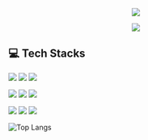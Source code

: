 <!--header-->
<p align='center'>
  <img src="https://capsule-render.vercel.app/api?type=waving&color=ACBCFF&fontColor=0F1035&height=200&section=header&text=Welcome+to+DongWoo's+Github!✋&fontSize=40"/>
</p>

<!--badge -->
<p align='center'>
   <!-- gmail -->
  <img src="https://img.shields.io/badge/ehddn5476@gmail.com-EA4335?style=flat-squre&logo=gmail&logoColor=white"/>
</p>

<!-- 기술스택 -->
## 💻 Tech Stacks
<!-- backend -->
<p>
  <img src="https://img.shields.io/badge/Java-b07219?style=flat-square&logoColor=white"/>
  <img src="https://img.shields.io/badge/Spring Boot-6DB33f?style=flat-square&logo=Springboot&logoColor=white"/>
  <img src="https://img.shields.io/badge/MySQL-4479A1?style=flat-square&logo=mysql&logoColor=white"/>
</p>

<!-- frontend -->
<p>
  <img src="https://img.shields.io/badge/HTML5-E34F26?style=flat-square&logo=html5&logoColor=white"/>
  <img src="https://img.shields.io/badge/CSS3-1572B6?style=flat-square&logo=css3&logoColor=white"/>
  <img src="https://img.shields.io/badge/JavaScript-F7Df1E?style=flat-square&logo=javascript&logoColor=White"/>
</p>

<!-- EX -->
<p>
  <img src="https://img.shields.io/badge/Git-F05032?style=flat-square&logo=git&logoColor=White"/>
  <img src="https://img.shields.io/badge/GitHub-181717?style=flat-square&logo=github&logoColor=White"/>
  <img src="https://img.shields.io/badge/Notion-000000?style=flat-square&logo=notion&logoColor=White"/>
  
</p>

<!-- 언어 카드 -->
![Top Langs](https://github-readme-stats.vercel.app/api/top-langs/?username=Lee997a&layout=compact&theme=algolia)


<!--
**Lee997a/Lee997a** is a ✨ _special_ ✨ repository because its `README.md` (this file) appears on your GitHub profile.

Here are some ideas to get you started:

- 🔭 I’m currently working on ...
- 🌱 I’m currently learning ...
- 👯 I’m looking to collaborate on ...
- 🤔 I’m looking for help with ...
- 💬 Ask me about ...
- 📫 How to reach me: ...
- 😄 Pronouns: ...
- ⚡ Fun fact: ...
-->
